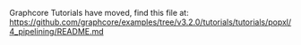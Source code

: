 Graphcore Tutorials have moved, find this file at:
https://github.com/graphcore/examples/tree/v3.2.0/tutorials/tutorials/popxl/4_pipelining/README.md
